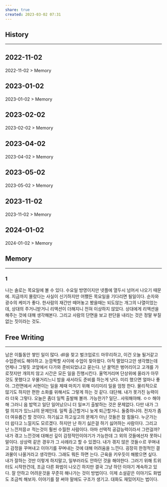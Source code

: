 ```yaml
---
share: true
created: 2023-03-02 07:31
---
```


## History
---
<h2><span><p>2022-11-02</p></span></h2><p><span><p><span alt="2022-11-02 > Memory" src="2022-11-02#Memory" class="internal-embed">2022-11-02 &gt; Memory</span></p></span></p><h2><span><p>2023-01-02</p></span></h2><p><span><p><span alt="2023-01-02 > Memory" src="2023-01-02#Memory" class="internal-embed">2023-01-02 &gt; Memory</span></p></span></p><h2><span><p>2023-02-02</p></span></h2><p><span><p><span alt="2023-02-02 > Memory" src="2023-02-02#Memory" class="internal-embed">2023-02-02 &gt; Memory</span></p></span></p><h2><span><p>2023-04-02</p></span></h2><p><span><p><span alt="2023-04-02 > Memory" src="2023-04-02#Memory" class="internal-embed">2023-04-02 &gt; Memory</span></p></span></p><h2><span><p>2023-05-02</p></span></h2><p><span><p><span alt="2023-05-02 > Memory" src="2023-05-02#Memory" class="internal-embed">2023-05-02 &gt; Memory</span></p></span></p><h2><span><p>2023-11-02</p></span></h2><p><span><p><span alt="2023-11-02 > Memory" src="2023-11-02#Memory" class="internal-embed">2023-11-02 &gt; Memory</span></p></span></p><h2><span><p>2024-01-02</p></span></h2><p><span><p><span alt="2024-01-02 > Memory" src="2024-01-02#Memory" class="internal-embed">2024-01-02 &gt; Memory</span></p></span></p>


## Memory
---
### 1
나는 솔로는 목요일에 볼 수 있다.
수요일 방영이지만 넷플에 열두시 넘어서 나오기 때문에.
지금까지 몰랐다는 사실이 신기하지만 어쨌든 목요일을 기다리면 될일이다.
순자와 광수의 케미가 좋다.
한사람의 재간만 떼어놓고 봤을때는 되도않는 개그의 나열이었는데,
상대의 주거니받거니 리액션이 더해지니 전혀 이상하지 않았다.
상대에게 리액션을 해주는 것에 대해 생각해본다.
그리고 사람의 단면을 보고 판단을 내리는 것은 정말 부질없는 짓이라는 것도.




## Free Writing
---
남은 이틀동안 쌓인 일이 많다. dll을 찾고 벌크업로드 마무리하고, 이건 오늘 될거같고 수업준비도 해야하고. 눈깜짝할 사이에 수업이 찾아왔다. 아직 멀었다고만 생각했는데 언제나 그렇듯 코앞에서 다가와 준비되었냐고 묻는다. 난 꿀먹은 벙어리이고 고개를 가로젓지만 개의치 않고 시간은 모든 일을 진행시킨다. 울먹거리며 단상위에 올라가 아무것도 못했다고 우물거리느니 밤을 새서라도 준비를 하는게 낫다. 미리 했으면 얼마나 좋아. 그런면에서 서현이는 일을 제때 마치기 위해 미리미리 일을 엄청 한다. 물리적으로 많기도 하지만 편한 소화를 위해서도 그렇게 하는 것 같다. 대단해. 내가 못가진 능력이라 더욱 그렇다. 
오늘은 좀더 일찍 출발해 볼까. 가능한가? 일단.. 샤워해야해. ㅇㅇ 해야해 그러니 음 밥먹고 일단 일어났으니 더 일ㅉ기 출발하는 것은 문제없다. 다만 내가 그럴 의지가 있느냐의 문제인데. 일찍 출근할거니 늦게 퇴근할거니. 둘중하나야. 전자가 좀더 여유롭긴 할 것이다. 하기싫고 하고싶고의 문제가 아닌 것들은 참 힘들다. 누군가는 더 쉽다고 느낄지도 모르겠다. 하지만 난 하기 싫은걸 하기 싫어하는 사람이다. 
그리고 난 느낀저믕ㄹ 적는것이 훨씬 수월한 사람이다. 아마 선택적 공감능력이라서 그런걸까? 내가 겪고 느낀것에 대해선 깊이 감정적인이야기가 가능한데 그 외의 것들에선자 못하니말이다. 상상력 같은 경우가 그 사례라고 할 수 있겠다. 내가 겪지 않은 것들ㅇ르 꾸며내고 감정을 꾸며내고 이야기를 꾸며내는 것에 대해 어려움을 느낀다. 굉장히 한정적인 결과물이 나올거라고 생각한다. 그래도 뭐든 하면 는다. 근육을 키우듯이 해봤으면 싶다. 내가 잘하는 것만 이렇게 하지말고, 일부러라도 안하던 것을 해야한다. 그러기 위해 트위터도 시작한건데, 조금 다른 화법이 나오긴 하지만 결국 그냥 하던 이야기 계속하고 있다. 잘 안하고 어려운것을 꾸준히 해나가는 것이 방법이다. 이제 소설같은 이야기도 화법도 조금씩 해보자. 이야기를 잘 써야 말에도 구조가 생기고. 대화도 재밌어지는 법이다. 
